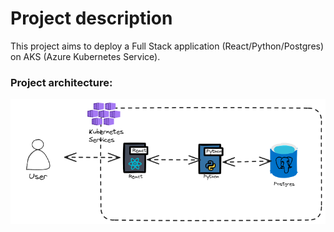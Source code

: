 # Project description

This project aims to deploy a Full Stack application (React/Python/Postgres) on AKS (Azure Kubernetes Service).


### Project architecture:

![image](docs/images/architecture.png)